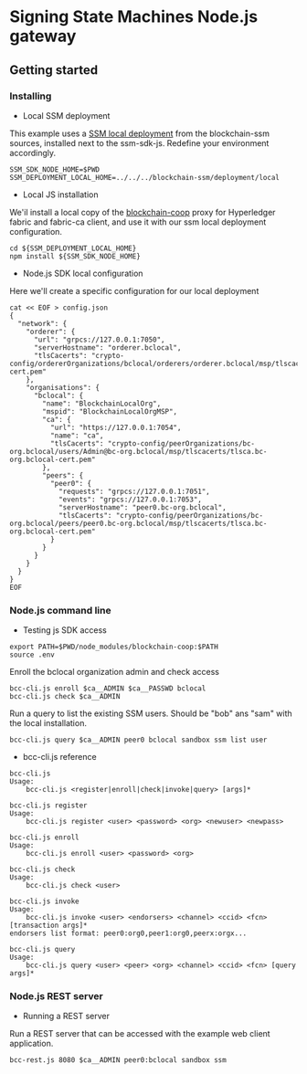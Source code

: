 # Signing State Machines Node.js gateway


## Getting started

### Installing

  * Local SSM deployment

This example uses a [SSM local deployment](https://github.com/civis-blockchain/blockchain-ssm/tree/master/deployment/local) from the blockchain-ssm sources,
installed next to the ssm-sdk-js. Redefine your environment accordingly.

```
SSM_SDK_NODE_HOME=$PWD
SSM_DEPLOYMENT_LOCAL_HOME=../../../blockchain-ssm/deployment/local
```

  * Local JS installation

We'il install a local copy of the [blockchain-coop](https://github.com/civis-blockchain/blockchain-coop) proxy for Hyperledger fabric and fabric-ca client,
and use it with our ssm local deployment configuration.

```
cd ${SSM_DEPLOYMENT_LOCAL_HOME}
npm install ${SSM_SDK_NODE_HOME}
```

  * Node.js SDK local configuration

Here we'll create a specific configuration for our local deployment

```
cat << EOF > config.json
{
  "network": {
    "orderer": {
      "url": "grpcs://127.0.0.1:7050",
      "serverHostname": "orderer.bclocal",
      "tlsCacerts": "crypto-config/ordererOrganizations/bclocal/orderers/orderer.bclocal/msp/tlscacerts/tlsca.bclocal-cert.pem"
    },
    "organisations": {
      "bclocal": {
        "name": "BlockchainLocalOrg",
        "mspid": "BlockchainLocalOrgMSP",
        "ca": {
          "url": "https://127.0.0.1:7054",
          "name": "ca",
          "tlsCacerts": "crypto-config/peerOrganizations/bc-org.bclocal/users/Admin@bc-org.bclocal/msp/tlscacerts/tlsca.bc-org.bclocal-cert.pem"
        },
        "peers": {
          "peer0": {
            "requests": "grpcs://127.0.0.1:7051",
            "events": "grpcs://127.0.0.1:7053",
            "serverHostname": "peer0.bc-org.bclocal",
            "tlsCacerts": "crypto-config/peerOrganizations/bc-org.bclocal/peers/peer0.bc-org.bclocal/msp/tlscacerts/tlsca.bc-org.bclocal-cert.pem"
          }
        }
      }
    }
  }
}
EOF
```

### Node.js command line


  * Testing js SDK access

```
export PATH=$PWD/node_modules/blockchain-coop:$PATH
source .env
```

Enroll the bclocal organization admin and check access

```
bcc-cli.js enroll $ca__ADMIN $ca__PASSWD bclocal
bcc-cli.js check $ca__ADMIN
```

Run a query to list the existing SSM users. Should be "bob" ans "sam" with the local installation.

```
bcc-cli.js query $ca__ADMIN peer0 bclocal sandbox ssm list user
```

  * bcc-cli.js reference

```
bcc-cli.js
Usage:
	bcc-cli.js <register|enroll|check|invoke|query> [args]* 
```

```
bcc-cli.js register
Usage:
	bcc-cli.js register <user> <password> <org> <newuser> <newpass>
```

```
bcc-cli.js enroll
Usage:
	bcc-cli.js enroll <user> <password> <org>
```

```
bcc-cli.js check
Usage:
	bcc-cli.js check <user>
```

```
bcc-cli.js invoke
Usage:
	bcc-cli.js invoke <user> <endorsers> <channel> <ccid> <fcn> [transaction args]*
endorsers list format: peer0:org0,peer1:org0,peerx:orgx...
```

```
bcc-cli.js query
Usage:
	bcc-cli.js query <user> <peer> <org> <channel> <ccid> <fcn> [query args]*
```


### Node.js REST server

  * Running a REST server

Run a REST server that can be accessed with the example web client application.

```
bcc-rest.js 8080 $ca__ADMIN peer0:bclocal sandbox ssm
```

